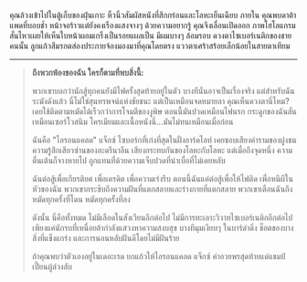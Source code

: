 คุณล้วงเข้าไปในตู้เก็บของฝุ่นเกาะ หิ้วนิ้วสัมผัสหนังที่สึกกร่อนและโลหะเย็นเฉียบ ภายใน คุณพบดาต้าแพดที่บอบช้ำ หน้าจอร้าวแต่ยังคงเรืองแสงจางๆ ด้วยความอยากรู้ คุณจึงเลื่อนเปิดออก ภาพโฮโลแกรมสั่นไหวเผยให้เห็นใบหน้าผอมเกร็งเป็นรอยแผลเป็น มีผมบางๆ ล้อมรอบ ดวงตาไซเบอร์เนติกของชายคนนั้น ลูกแก้วสีมรกตส่องประกายจ้องมองมาที่คุณโดยตรง แววตาเศร้าสร้อยเล็กน้อยในสายตาเทียม

---

> **ถึงพวกพ้องของฉัน ใครก็ตามที่พบสิ่งนี้:**
>
> พวกเขาบอกว่านักสู้ทุกคนยังมีไฟครั้งสุดท้ายอยู่ในตัว บางทีนั่นอาจเป็นเรื่องจริง แต่สำหรับฉัน ระฆังดังแล้ว นี่ไม่ใช่สุนทรพจน์แห่งชัยชนะ แต่เป็นเหมือนจดหมายลา คุณเห็นดวงตานี่ไหม? เคยใช้ติดตามหมัดได้เร็วกว่าการโจมตีของงูพิษ ตอนนี้มันปวดเหมือนไฟนรก กระดูกของฉันลั่นเหมือนเซอร์โวสนิม โครเมียมและเนื้อหนังนี่...มันไม่ทนเหมือนเมื่อก่อน
>
> ฉันคือ "ไอรอนแคลด" แจ็กซ์ ไซบอร์กที่เก่งที่สุดในฝั่งอาร์คไลท์ เคยชอบเสียงคำรามของฝูงชน ความรู้สึกเสียวซ่านของอะดรีนาลีน เสียงกระทบกันของโลหะกับโลหะ แต่เมื่อถึงจุดหนึ่ง ความตื่นเต้นก็จางหายไป ถูกแทนที่ด้วยความเจ็บปวดที่น่าเบื่อที่ไม่เคยหลับ
>
> ฉันต่อสู้เพื่อเกียรติยศ เพื่อเครดิต เพื่อความเร่งรีบ ตอนนี้ฉันแค่ต่อสู้เพื่อให้ไฟติด เพื่อหนีผีในหัวของฉัน พวกเขากระซิบถึงความฝันที่แตกสลายและร่างกายที่แตกสลาย พวกเขาเตือนฉันถึงหมัดทุกครั้งที่โดน หมัดทุกครั้งที่ลง
>
> ดังนั้น นี่คือทั้งหมด ไม่มีเลือดในสังเวียนอีกต่อไป ไม่มีการทะเลาะวิวาทไซเบอร์เนติกอีกต่อไป เพียงแค่นักรบที่เหนื่อยล้ากำลังแสวงหาความสงบสุข บางทีมุมเงียบๆ ในบาร์ดำดิ่ง ช็อตของบางสิ่งที่แข็งแกร่ง และการนอนหลับฝันดีโดยไม่มีฝันร้าย
>
> ถ้าคุณพบว่าตัวเองอยู่ในเดอะเรด ยกแก้วให้ไอรอนแคลด แจ็กซ์ คำอวยพรสุดท้ายแด่แชมป์เปี้ยนผู้ล่วงลับ
